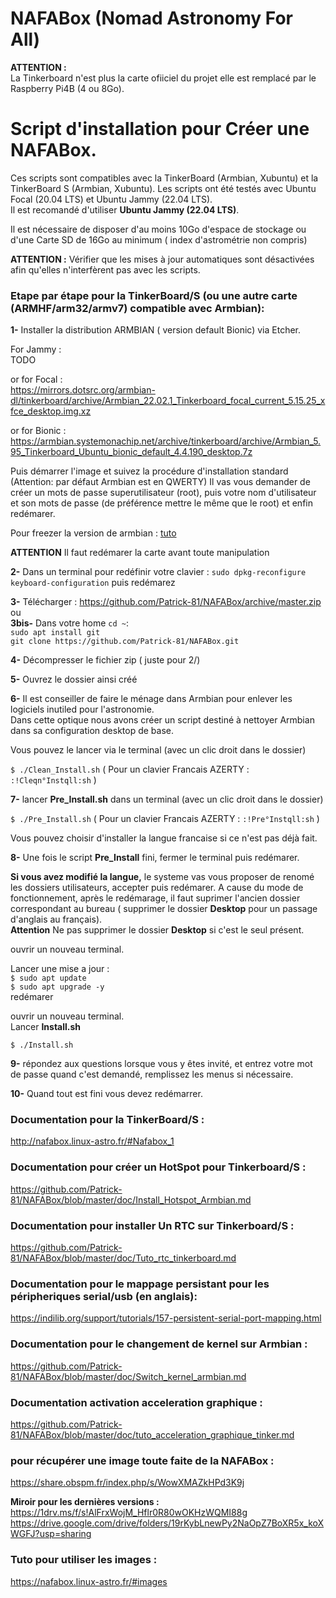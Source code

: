 # NAFABox (Nomad Astronomy For All)

**ATTENTION :**   
La Tinkerboard n'est plus la carte ofiiciel du projet elle est remplacé par le Raspberry Pi4B (4 ou 8Go).   

# Script d'installation pour Créer une NAFABox.

Ces scripts sont compatibles avec la TinkerBoard (Armbian, Xubuntu) et la TinkerBoard S (Armbian, Xubuntu).
Les scripts ont été testés avec Ubuntu Focal (20.04 LTS) et Ubuntu Jammy (22.04 LTS).  
Il est recomandé d'utiliser **Ubuntu Jammy (22.04 LTS)**.

Il est nécessaire de disposer d'au moins 10Go d'espace de stockage ou d'une Carte SD de 16Go au minimum ( index d'astrométrie non compris)  

**ATTENTION :** Vérifier que les mises à jour automatiques sont désactivées afin qu'elles n'interfèrent pas avec les scripts.


### Etape par étape pour la TinkerBoard/S (ou une autre carte (ARMHF/arm32/armv7) compatible avec Armbian):

__1-__ Installer la distribution ARMBIAN ( version default Bionic) via Etcher.    

For Jammy :   
TODO    

or for Focal :      
https://mirrors.dotsrc.org/armbian-dl/tinkerboard/archive/Armbian_22.02.1_Tinkerboard_focal_current_5.15.25_xfce_desktop.img.xz

or for Bionic :     
https://armbian.systemonachip.net/archive/tinkerboard/archive/Armbian_5.95_Tinkerboard_Ubuntu_bionic_default_4.4.190_desktop.7z    

Puis démarrer l'image et suivez la procédure d'installation standard (Attention: par défaut Armbian est en QWERTY)
Il vas vous demander de créer un mots de passe superutilisateur (root), puis votre nom d'utilisateur et son mots de passe (de préférence mettre le même que le root) et enfin redémarer.

Pour freezer la version de armbian : [tuto](https://github.com/Patrick-81/NAFABox/blob/master/doc/Switch_kernel_armbain.md#optionnel-mais-conseill%C3%A9-surtout-en-version-next-et-nightly)

**ATTENTION** Il faut redémarer la carte avant toute manipulation     

__2-__ Dans un terminal pour redéfinir votre clavier : `sudo dpkg-reconfigure keyboard-configuration` puis redémarez   

__3-__ Télécharger :  https://github.com/Patrick-81/NAFABox/archive/master.zip  
ou  
__3bis-__ Dans votre home `cd ~`:   
`sudo apt install git`   
`git clone https://github.com/Patrick-81/NAFABox.git`

__4-__ Décompresser le fichier zip ( juste pour 2/)

__5-__ Ouvrez le dossier ainsi créé

__6-__ Il est conseiller de faire le ménage dans Armbian pour enlever les logiciels inutiled pour l'astronomie.   
Dans cette optique nous avons créer un script destiné à nettoyer Armbian dans sa configuration desktop de base.

Vous pouvez le lancer via le terminal (avec un clic droit dans le dossier)

`$ ./Clean_Install.sh` 
( Pour un clavier Francais AZERTY : `:!Cleqn°Instqll:sh` ) 

__7-__ lancer **Pre_Install.sh** dans un terminal (avec un clic droit dans le dossier)

`$ ./Pre_Install.sh` 
( Pour un clavier Francais AZERTY : `:!Pre°Instqll:sh` ) 

Vous pouvez choisir d'installer la langue francaise si ce n'est pas déjà fait.

__8-__ Une fois le script __Pre_Install__ fini, fermer le terminal puis redémarer.

__Si vous avez modifié la langue,__ le systeme vas vous proposer de renomé les dossiers utilisateurs, accepter puis redémarer. A cause du mode de fonctionnement, après le redémarage, il faut suprimer l'ancien dossier correspondant au bureau ( supprimer le dossier __Desktop__ pour un passage d'anglais au français).    
__Attention__ Ne pas supprimer le dossier __Desktop__ si c'est le seul présent.

ouvrir un nouveau terminal.

Lancer une mise a jour :    
`$ sudo apt update`      
`$ sudo apt upgrade -y`    
redémarer

ouvrir un nouveau terminal.    
Lancer __Install.sh__

`$ ./Install.sh` 

__9-__ répondez aux questions lorsque vous y êtes invité, et entrez votre mot de passe quand c'est demandé, remplissez les menus si nécessaire.

__10-__ Quand tout est fini vous devez redémarrer.


### Documentation pour la TinkerBoard/S :   
http://nafabox.linux-astro.fr/#Nafabox_1

### Documentation pour créer un HotSpot pour Tinkerboard/S :  
https://github.com/Patrick-81/NAFABox/blob/master/doc/Install_Hotspot_Armbian.md   

### Documentation pour installer Un RTC sur Tinkerboard/S :   
https://github.com/Patrick-81/NAFABox/blob/master/doc/Tuto_rtc_tinkerboard.md

### Documentation pour le mappage persistant pour les péripheriques serial/usb (en anglais):   
https://indilib.org/support/tutorials/157-persistent-serial-port-mapping.html

### Documentation pour le changement de kernel sur Armbian :
https://github.com/Patrick-81/NAFABox/blob/master/doc/Switch_kernel_armbian.md

### Documentation activation acceleration graphique :
https://github.com/Patrick-81/NAFABox/blob/master/doc/tuto_acceleration_graphique_tinker.md

### pour récupérer une image toute faite de la NAFABox :   
https://share.obspm.fr/index.php/s/WowXMAZkHPd3K9j

**Miroir pour les dernières versions :**  
https://1drv.ms/f/s!AlFrxWojM_Hflr0R80wOKHzWQMI88g    
https://drive.google.com/drive/folders/19rKybLnewPy2NaOpZ7BoXR5x_koXWGFJ?usp=sharing  

### Tuto pour utiliser les images :   
https://nafabox.linux-astro.fr/#images
